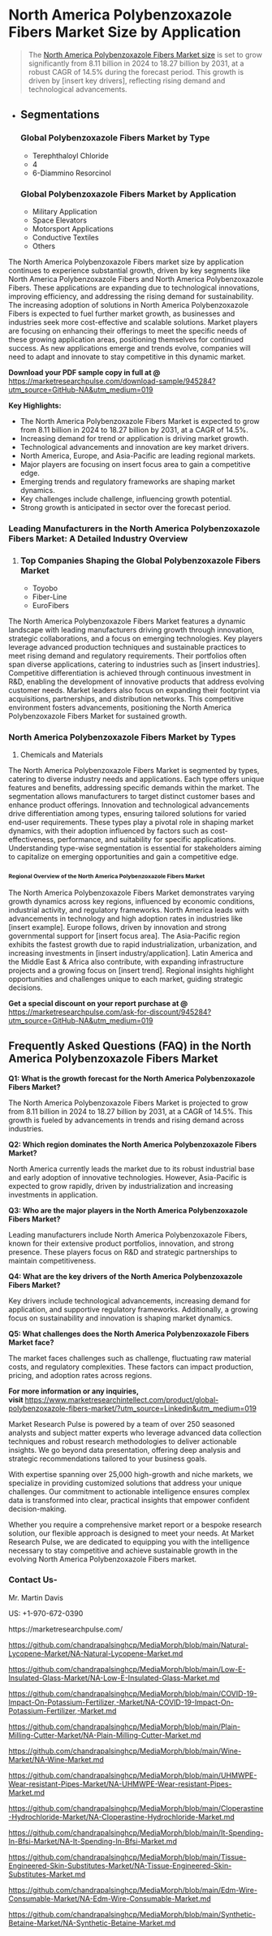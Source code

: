 


<h1>North America Polybenzoxazole Fibers Market&nbsp;Size by Application</h1><blockquote><p>The <a href="https://marketresearchpulse.com/download-sample/945284?utm_source=GitHub-NA&amp;utm_medium=019">North America Polybenzoxazole Fibers Market size</a> is set to grow significantly from 8.11 billion in 2024 to 18.27 billion by 2031, at a robust CAGR of 14.5% during the forecast period. This growth is driven by [insert key drivers], reflecting rising demand and technological advancements.</p></blockquote><ul><li><h2>Segmentations</h2><h3>Global Polybenzoxazole Fibers Market by Type</h3><ul><li>Terephthaloyl Chloride</li><li>4</li><li>6-Diammino Resorcinol</li></ul><h3>Global Polybenzoxazole Fibers Market by Application</h3><ul><li>Military Application</li><li>Space Elevators</li><li>Motorsport Applications</li><li>Conductive Textiles</li><li>Others</li></ul></li></ul><p>The North America Polybenzoxazole Fibers market size by application continues to experience substantial growth, driven by key segments like North America Polybenzoxazole Fibers and North America Polybenzoxazole Fibers. These applications are expanding due to technological innovations, improving efficiency, and addressing the rising demand for sustainability. The increasing adoption of solutions in North America Polybenzoxazole Fibers is expected to fuel further market growth, as businesses and industries seek more cost-effective and scalable solutions. Market players are focusing on enhancing their offerings to meet the specific needs of these growing application areas, positioning themselves for continued success. As new applications emerge and trends evolve, companies will need to adapt and innovate to stay competitive in this dynamic market.</p><p><strong>Download your PDF sample copy in full at @ </strong><a href="https://marketresearchpulse.com/download-sample/945284?utm_source=GitHub-NA&amp;utm_medium=019">https://marketresearchpulse.com/download-sample/945284?utm_source=GitHub-NA&amp;utm_medium=019</a></p><p><strong>Key Highlights: </strong></p><ul><li>The North America Polybenzoxazole Fibers Market is expected to grow from 8.11 billion in 2024 to 18.27 billion by 2031, at a CAGR of 14.5%.</li><li>Increasing demand for trend or application is driving market growth.</li><li>Technological advancements and innovation are key market drivers.</li><li>North America, Europe, and Asia-Pacific are leading regional markets.</li><li>Major players are focusing on insert focus area to gain a competitive edge.</li><li>Emerging trends and regulatory frameworks are shaping market dynamics.</li><li>Key challenges include challenge, influencing growth potential.</li><li>Strong growth is anticipated in sector over the forecast period.</li></ul><h3>Leading Manufacturers in the North America Polybenzoxazole Fibers Market: A Detailed Industry Overview</h3><ol><li><h3>Top Companies Shaping the Global Polybenzoxazole Fibers Market </h3><ul><li>Toyobo</li><li>Fiber-Line</li><li>EuroFibers</li></ul></li></ol><div class="flex max-w-full flex-col flex-grow"><div class="min-h-8 text-message flex w-full flex-col items-end gap-2 whitespace-normal break-words [.text-message+&amp;]:mt-5" dir="auto" data-message-author-role="assistant" data-message-id="fd8432e4-4910-450d-b182-61b7bfb0a01f" data-message-model-slug="gpt-4o"><div class="flex w-full flex-col gap-1 empty:hidden first:pt-[3px]"><div class="markdown prose w-full break-words dark:prose-invert light"><p>The North America Polybenzoxazole Fibers Market features a dynamic landscape with leading manufacturers driving growth through innovation, strategic collaborations, and a focus on emerging technologies. Key players leverage advanced production techniques and sustainable practices to meet rising demand and regulatory requirements. Their portfolios often span diverse applications, catering to industries such as [insert industries]. Competitive differentiation is achieved through continuous investment in R&amp;D, enabling the development of innovative products that address evolving customer needs. Market leaders also focus on expanding their footprint via acquisitions, partnerships, and distribution networks. This competitive environment fosters advancements, positioning the North America Polybenzoxazole Fibers Market for sustained growth.</p></div></div></div></div><h3>North America Polybenzoxazole Fibers Market by Types</h3><ol><li>Chemicals and Materials</li></ol><div class="flex max-w-full flex-col flex-grow"><div class="min-h-8 text-message flex w-full flex-col items-end gap-2 whitespace-normal break-words [.text-message+&amp;]:mt-5" dir="auto" data-message-author-role="assistant" data-message-id="084470be-0bb7-4664-bddf-5156b4f41249" data-message-model-slug="gpt-4o-mini"><div class="flex w-full flex-col gap-1 empty:hidden first:pt-[3px]"><div class="markdown prose w-full break-words dark:prose-invert light"><p>The North America Polybenzoxazole Fibers Market is segmented by types, catering to diverse industry needs and applications. Each type offers unique features and benefits, addressing specific demands within the market. The segmentation allows manufacturers to target distinct customer bases and enhance product offerings. Innovation and technological advancements drive differentiation among types, ensuring tailored solutions for varied end-user requirements. These types play a pivotal role in shaping market dynamics, with their adoption influenced by factors such as cost-effectiveness, performance, and suitability for specific applications. Understanding type-wise segmentation is essential for stakeholders aiming to capitalize on emerging opportunities and gain a competitive edge.</p></div></div></div></div><h3><span style="font-size: 11px;">Regional Overview of the North America Polybenzoxazole Fibers Market</span></h3><div class="flex max-w-full flex-col flex-grow"><div class="min-h-8 text-message flex w-full flex-col items-end gap-2 whitespace-normal break-words [.text-message+&amp;]:mt-5" dir="auto" data-message-author-role="assistant" data-message-id="e9038762-ce64-4e30-91c9-9bd413514231" data-message-model-slug="gpt-4o-mini"><div class="flex w-full flex-col gap-1 empty:hidden first:pt-[3px]"><div class="markdown prose w-full break-words dark:prose-invert light"><p>The North America Polybenzoxazole Fibers Market demonstrates varying growth dynamics across key regions, influenced by economic conditions, industrial activity, and regulatory frameworks. North America leads with advancements in technology and high adoption rates in industries like [insert example]. Europe follows, driven by innovation and strong governmental support for [insert focus area]. The Asia-Pacific region exhibits the fastest growth due to rapid industrialization, urbanization, and increasing investments in [insert industry/application]. Latin America and the Middle East &amp; Africa also contribute, with expanding infrastructure projects and a growing focus on [insert trend]. Regional insights highlight opportunities and challenges unique to each market, guiding strategic decisions.</p></div></div></div></div><p><strong>Get a special discount on your report purchase at @ </strong><a href="https://marketresearchpulse.com/ask-for-discount/945284?utm_source=GitHub-NA&amp;utm_medium=019">https://marketresearchpulse.com/ask-for-discount/945284?utm_source=GitHub-NA&amp;utm_medium=019</a></p><h2>Frequently Asked Questions (FAQ) in the North America Polybenzoxazole Fibers Market</h2><p><strong>Q1: What is the growth forecast for the North America Polybenzoxazole Fibers Market?</strong></p><p>The North America Polybenzoxazole Fibers Market is projected to grow from 8.11 billion in 2024 to 18.27 billion by 2031, at a CAGR of 14.5%. This growth is fueled by advancements in trends and rising demand across industries.</p><p><strong>Q2: Which region dominates the North America Polybenzoxazole Fibers Market?</strong></p><p>North America currently leads the market due to its robust industrial base and early adoption of innovative technologies. However, Asia-Pacific is expected to grow rapidly, driven by industrialization and increasing investments in application.</p><p><strong>Q3: Who are the major players in the North America Polybenzoxazole Fibers Market?</strong></p><p>Leading manufacturers include North America Polybenzoxazole Fibers, known for their extensive product portfolios, innovation, and strong presence. These players focus on R&amp;D and strategic partnerships to maintain competitiveness.</p><p><strong>Q4: What are the key drivers of the North America Polybenzoxazole Fibers Market?</strong></p><p>Key drivers include technological advancements, increasing demand for application, and supportive regulatory frameworks. Additionally, a growing focus on sustainability and innovation is shaping market dynamics.</p><p><strong>Q5: What challenges does the North America Polybenzoxazole Fibers Market face?</strong></p><p>The market faces challenges such as challenge, fluctuating raw material costs, and regulatory complexities. These factors can impact production, pricing, and adoption rates across regions.</p><p><strong>For more information or any inquiries, visit&nbsp;</strong><a href="https://www.marketresearchintellect.com/product/global-polybenzoxazole-fibers-market/?utm_source=Linkedin&utm_medium=019">https://www.marketresearchintellect.com/product/global-polybenzoxazole-fibers-market/?utm_source=Linkedin&utm_medium=019</a></p><p>Market Research Pulse is powered by a team of over 250 seasoned analysts and subject matter experts who leverage advanced data collection techniques and robust research methodologies to deliver actionable insights. We go beyond data presentation, offering deep analysis and strategic recommendations tailored to your business goals.</p><p>With expertise spanning over 25,000 high-growth and niche markets, we specialize in providing customized solutions that address your unique challenges. Our commitment to actionable intelligence ensures complex data is transformed into clear, practical insights that empower confident decision-making.</p><p>Whether you require a comprehensive market report or a bespoke research solution, our flexible approach is designed to meet your needs. At Market Research Pulse, we are dedicated to equipping you with the intelligence necessary to stay competitive and achieve sustainable growth in the evolving North America Polybenzoxazole Fibers market.</p><h3><strong>Contact Us-</strong></h3><p>Mr. Martin Davis</p><p>US: +1-970-672-0390</p><p>https://marketresearchpulse.com/</p><p><a href="https://github.com/chandrapalsinghcp/MediaMorph/blob/main/Natural-Lycopene-Market/NA-Natural-Lycopene-Market.md">https://github.com/chandrapalsinghcp/MediaMorph/blob/main/Natural-Lycopene-Market/NA-Natural-Lycopene-Market.md</a></p><p><a href="https://github.com/chandrapalsinghcp/MediaMorph/blob/main/Low-E-Insulated-Glass-Market/NA-Low-E-Insulated-Glass-Market.md">https://github.com/chandrapalsinghcp/MediaMorph/blob/main/Low-E-Insulated-Glass-Market/NA-Low-E-Insulated-Glass-Market.md</a></p><p><a href="https://github.com/chandrapalsinghcp/MediaMorph/blob/main/COVID-19-Impact-On-Potassium-Fertilizer,-Market/NA-COVID-19-Impact-On-Potassium-Fertilizer,-Market.md">https://github.com/chandrapalsinghcp/MediaMorph/blob/main/COVID-19-Impact-On-Potassium-Fertilizer,-Market/NA-COVID-19-Impact-On-Potassium-Fertilizer,-Market.md</a></p><p><a href="https://github.com/chandrapalsinghcp/MediaMorph/blob/main/Plain-Milling-Cutter-Market/NA-Plain-Milling-Cutter-Market.md">https://github.com/chandrapalsinghcp/MediaMorph/blob/main/Plain-Milling-Cutter-Market/NA-Plain-Milling-Cutter-Market.md</a></p><p><a href="https://github.com/chandrapalsinghcp/MediaMorph/blob/main/Wine-Market/NA-Wine-Market.md">https://github.com/chandrapalsinghcp/MediaMorph/blob/main/Wine-Market/NA-Wine-Market.md</a></p><p><a href="https://github.com/chandrapalsinghcp/MediaMorph/blob/main/UHMWPE-Wear-resistant-Pipes-Market/NA-UHMWPE-Wear-resistant-Pipes-Market.md">https://github.com/chandrapalsinghcp/MediaMorph/blob/main/UHMWPE-Wear-resistant-Pipes-Market/NA-UHMWPE-Wear-resistant-Pipes-Market.md</a></p><p><a href="https://github.com/chandrapalsinghcp/MediaMorph/blob/main/Cloperastine-Hydrochloride-Market/NA-Cloperastine-Hydrochloride-Market.md">https://github.com/chandrapalsinghcp/MediaMorph/blob/main/Cloperastine-Hydrochloride-Market/NA-Cloperastine-Hydrochloride-Market.md</a></p><p><a href="https://github.com/chandrapalsinghcp/MediaMorph/blob/main/It-Spending-In-Bfsi-Market/NA-It-Spending-In-Bfsi-Market.md">https://github.com/chandrapalsinghcp/MediaMorph/blob/main/It-Spending-In-Bfsi-Market/NA-It-Spending-In-Bfsi-Market.md</a></p><p><a href="https://github.com/chandrapalsinghcp/MediaMorph/blob/main/Tissue-Engineered-Skin-Substitutes-Market/NA-Tissue-Engineered-Skin-Substitutes-Market.md">https://github.com/chandrapalsinghcp/MediaMorph/blob/main/Tissue-Engineered-Skin-Substitutes-Market/NA-Tissue-Engineered-Skin-Substitutes-Market.md</a></p><p><a href="https://github.com/chandrapalsinghcp/MediaMorph/blob/main/Edm-Wire-Consumable-Market/NA-Edm-Wire-Consumable-Market.md">https://github.com/chandrapalsinghcp/MediaMorph/blob/main/Edm-Wire-Consumable-Market/NA-Edm-Wire-Consumable-Market.md</a></p><p><a href="https://github.com/chandrapalsinghcp/MediaMorph/blob/main/Synthetic-Betaine-Market/NA-Synthetic-Betaine-Market.md">https://github.com/chandrapalsinghcp/MediaMorph/blob/main/Synthetic-Betaine-Market/NA-Synthetic-Betaine-Market.md</a></p>
